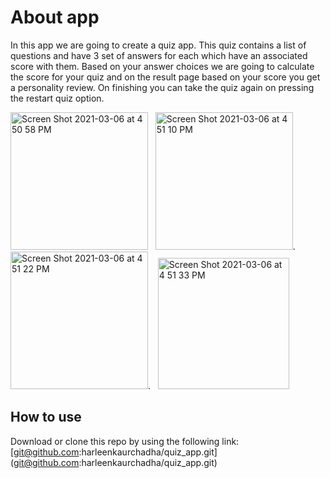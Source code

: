 # About app

In this app we are going to create a quiz app. This quiz contains a list of questions and have 3 set of answers for each which have an associated score with them. Based on your answer choices we are going to calculate the score for your quiz and on the result page based on your score you get a personality review. On finishing you can take the quiz again on pressing the restart quiz option.

<img width="220" alt="Screen Shot 2021-03-06 at 4 50 58 PM" src="https://user-images.githubusercontent.com/23056679/110237689-520cea00-7f63-11eb-9ca6-a454a2eaa0b8.png"> &nbsp; <img width="220" alt="Screen Shot 2021-03-06 at 4 51 10 PM" src="https://user-images.githubusercontent.com/23056679/110237707-651fba00-7f63-11eb-9a64-cb6dd177750f.png">. &nbsp; <img width="220" alt="Screen Shot 2021-03-06 at 4 51 22 PM" src="https://user-images.githubusercontent.com/23056679/110237714-6e108b80-7f63-11eb-9d27-f32a1f5e5088.png">.  &nbsp; <img width="210" alt="Screen Shot 2021-03-06 at 4 51 33 PM" src="https://user-images.githubusercontent.com/23056679/110237718-74066c80-7f63-11eb-8cec-0021b641266c.png">

## How to use

Download or clone this repo by using the following link:
[git@github.com:harleenkaurchadha/quiz_app.git] (git@github.com:harleenkaurchadha/quiz_app.git) 


